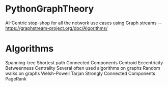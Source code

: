 # PythonGraphTheory
AI-Centric stop-shop for all the network use cases using Graph streams -- https://graphstream-project.org/doc/Algorithms/

# Algorithms
Spanning-tree
Shortest path
Connected Components
Centroid
Eccentricity
Betweenness Centrality
Several often used algorithms on graphs
Random walks on graphs
Welsh-Powell
Tarjan Strongly Connected Components
PageRank

